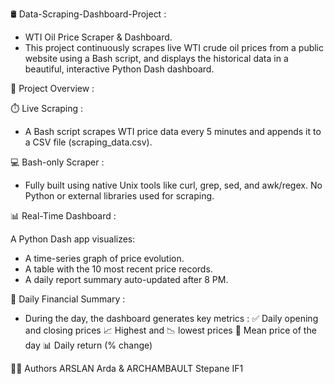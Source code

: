 🛢️ Data-Scraping-Dashboard-Project :
- WTI Oil Price Scraper & Dashboard.
- This project continuously scrapes live WTI crude oil prices from a public website using a Bash script, and displays the historical data in a beautiful, interactive Python Dash dashboard.

🚀 Project Overview :

⏱️ Live Scraping :
- A Bash script scrapes WTI price data every 5 minutes and appends it to a CSV file (scraping_data.csv).

💻 Bash-only Scraper :
- Fully built using native Unix tools like curl, grep, sed, and awk/regex. No Python or external libraries used for scraping.

📊 Real-Time Dashboard :

A Python Dash app visualizes:
- A time-series graph of price evolution.
- A table with the 10 most recent price records.
- A daily report summary auto-updated after 8 PM.

🧾 Daily Financial Summary :

- During the day, the dashboard generates key metrics :
✅ Daily opening and closing prices
📈 Highest and 📉 lowest prices
📐 Mean price of the day
📊 Daily return (% change)

👨‍💻 Authors
ARSLAN Arda & ARCHAMBAULT Stepane IF1
